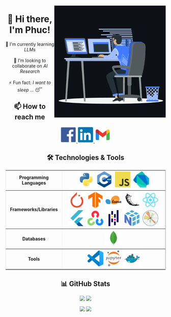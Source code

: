 <!--
**phucthaiv02/phucthaiv02** is a ✨ _special_ ✨ repository because its `README.md` (this file) appears on your GitHub profile.

Here are some ideas to get you started:

- 🔭 I’m currently working on ...
- 🌱 I’m currently learning ...
- 👯 I’m looking to collaborate on ...
- 🤔 I’m looking for help with ...
- 💬 Ask me about ...
- 📫 How to reach me: ...
- 😄 Pronouns: ...
- ⚡ Fun fact: ...
-->
<p><img align="right" src=".\assets\animation_500_kxa883sd.gif" height=350px/></p>

<h1 align="center">👋 Hi there, I'm Phuc!</h1>

<p align="center">
  🌱 I’m currently learning <em>LLMs</em>
  <br><br>
  👯 I’m looking to collaborate on <em>AI Research</em> 
  <br><br>
  ⚡ Fun fact: <em>I want to sleep ... </em> 😴
</p>

<h2 align="center">📫 How to reach me</h2>
<p align="center">
  <a href="https://www.facebook.com/ptv02"> <img style="" src=".\assets\facebook-original.svg" height="50px">
  <a href="https://www.linkedin.com/in/phucthaiv02">
  <img style=""   src=".\assets\linkedin-original.svg" height="50px">
  <a href="mailto:phucthaiv02@gmail.com">
  <img style=""   src=".\assets\gmail-original.svg" height="50px">
  </a>
</p>

<h2 align="center">🛠️ Technologies & Tools</h2>
<table align="center" border="1" cellpadding="10" cellspacing="0" style="border-collapse: collapse; border-color: currentColor;">
  <tr>
    <td align="center"><strong>Programming Languages</strong></td>
    <td align="center">
      <img style="background-color:white;  border: 2px solid white;" src=".\assets\python-original.svg" height="50px"> 
      <img style="background-color: white;  border: 2px solid white;" src=".\assets\cplusplus-original.svg" height="50px"> 
      <img style="background-color: white;  border: 2px solid white;" src=".\assets\javascript-original.svg" height="50px">  
      <img style="background-color: white;  border: 2px solid white;" src=".\assets\dart-original.svg" height="50px">
    </td>
  </tr>
  <tr>
    <td align="center"><strong>Frameworks/Libraries</strong></td>
    <td align="center">
      <img style="background-color: white;  border: 2px solid white;" src=".\assets\pytorch-original.svg" height="50px">   
      <img style="background-color: white;  border: 2px solid white;" src=".\assets\tensorflow-original.svg" height="50px"> 
      <img style="background-color: white;  border: 2px solid white;" src=".\assets\scikitlearn-original.svg" height="50px"> 
      <img style="background-color: white;  border: 2px solid white;" src=".\assets\flask-original.svg" height="50px">
      <img style="background-color: white;  border: 2px solid white;" src=".\assets\react-original.svg" height="50px"> 
      <img style="background-color: white;  border: 2px solid white;" src=".\assets\flutter-original.svg" height="50px">
    <img style="background-color: white;  border: 2px solid white;" src=".\assets\opencv-original.svg" height="50px"> 
    <img style="background-color: white;  border: 2px solid white;" src=".\assets\pandas-original.svg" height="50px"> 
      <img style="background-color: white;  border: 2px solid white;" src=".\assets\numpy-original.svg" height="50px">
      <img style="background-color: white;  border: 2px solid white;" src=".\assets\matplotlib-original.svg" height="50px">
    </td>
  </tr>
  <tr>
    <td align="center"><strong>Databases</strong></td>
    <td align="center">
      <img style="background-color: white;  border: 2px solid white;"   src=".\assets\mongodb-original.svg" height="50px">
    </td>
  </tr>
  <tr>
    <td align="center"><strong>Tools</strong></td>
    <td align="center">
      <img style="background-color: white;  border: 2px solid white;"   src=".\assets\vscode-original.svg" height="50px">
      <img style="background-color: white;  border: 2px solid white;"   src=".\assets\jupyter-original-wordmark.svg" height="50px">
      <img style="background-color: white;  border: 2px solid white;"   src=".\assets\docker-original.svg" height="50px">
    </td>
  </tr>
</table>
</p>

<h2 align="center">📊 GitHub Stats</h2>
<p align="center">
  <img src="https://github-readme-stats.vercel.app/api?username=phucthaiv02&show_icons=true&theme=radical" style="height: 150px;" />
  <img src="https://github-readme-streak-stats.herokuapp.com/?user=phucthaiv02&theme=radical&hide_border=false" style="height: 150px;" />
</p>
<p align="center">
  <img src="https://github-readme-stats.vercel.app/api/top-langs/?username=phucthaiv02&layout=compact&theme=radical" style="height: 150px;" />
  <img src="https://github-profile-summary-cards.vercel.app/api/cards/profile-details?username=phucthaiv02&theme=radical" style="height: 150px;" />
</p>

